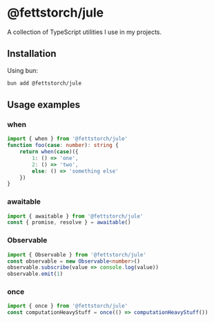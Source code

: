 # @fettstorch/jule

A collection of TypeScript utilities I use in my projects.

## Installation

Using bun:
```bash
bun add @fettstorch/jule
```

## Usage examples

### when
```ts
import { when } from '@fettstorch/jule'
function foo(case: number): string {
    return when(case)({
        1: () => 'one',
        2: () => 'two',
        else: () => 'something else'
    })
}
```

### awaitable
```ts
import { awaitable } from '@fettstorch/jule'
const { promise, resolve } = awaitable()
```

### Observable
```ts
import { Observable } from '@fettstorch/jule'
const observable = new Observable<number>()
observable.subscribe(value => console.log(value))
observable.emit(1)
```

### once
```ts
import { once } from '@fettstorch/jule'
const computationHeavyStuff = once(() => computationHeavyStuff())
```